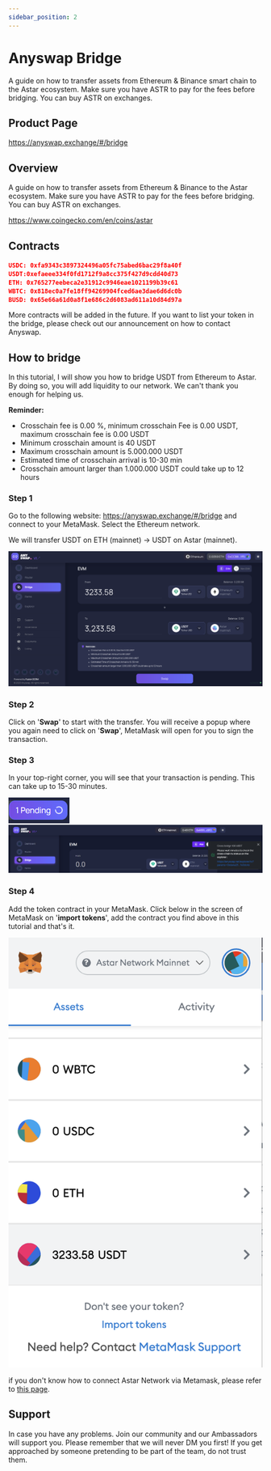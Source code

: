 ```yaml
---
sidebar_position: 2
---
```


# Anyswap Bridge

A guide on how to transfer assets from Ethereum & Binance smart chain to the Astar ecosystem. Make sure you have ASTR to pay for the fees before bridging. You can buy ASTR on exchanges.

## Product Page

<https://anyswap.exchange/#/bridge>

## Overview

A guide on how to transfer assets from Ethereum & Binance to the Astar ecosystem. Make sure you have ASTR to pay for the fees before bridging. You can buy ASTR on exchanges.

<https://www.coingecko.com/en/coins/astar>

## Contracts

```json
USDC: 0xfa9343c3897324496a05fc75abed6bac29f8a40f
USDT:0xefaeee334f0fd1712f9a8cc375f427d9cdd40d73
ETH: 0x765277eebeca2e31912c9946eae1021199b39c61
WBTC: 0x818ec0a7fe18ff94269904fced6ae3dae6d6dc0b
BUSD: 0x65e66a61d0a8f1e686c2d6083ad611a10d84d97a
```

More contracts will be added in the future. If you want to list your token in the bridge, please check out our announcement on how to contact Anyswap.

## How to bridge

In this tutorial, I will show you how to bridge USDT from Ethereum to Astar. By doing so, you will add liquidity to our network. We can't thank you enough for helping us.

**Reminder:**

- Crosschain fee is 0.00 %, minimum crosschain Fee is 0.00 USDT, maximum crosschain fee is 0.00 USDT
- Minimum crosschain amount is 40 USDT
- Maximum crosschain amount is 5.000.000 USDT
- Estimated time of crosschain arrival is 10-30 min
- Crosschain amount larger than 1.000.000 USDT could take up to 12 hours

### Step 1

Go to the following website: <https://anyswap.exchange/#/bridge> and connect to your MetaMask. Select the Ethereum network.

We will transfer USDT on ETH (mainnet) -> USDT on Astar (mainnet).

![6](img/6.png)

### Step 2

Click on '**Swap**' to start with the transfer. You will receive a popup where you again need to click on '**Swap**', MetaMask will open for you to sign the transaction.

### Step 3

In your top-right corner, you will see that your transaction is pending. This can take up to 15-30 minutes.

![7](img/7.png)
![8](img/8.png)

### Step 4

Add the token contract in your MetaMask. Click below in the screen of MetaMask on '**import tokens**', add the contract you find above in this tutorial and that's it.

![9](img/9.png)

if you don't know how to connect Astar Network via Metamask, please refer to [this page](../../quickstart/endpoints.md).

## Support

In case you have any problems. Join our community and our Ambassadors will support you. Please remember that we will never DM you first! If you get approached by someone pretending to be part of the team, do not trust them.
